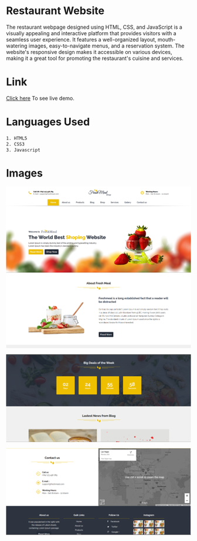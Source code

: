 
# Restaurant Website

The restaurant webpage designed using HTML, CSS, and JavaScript is a visually appealing and interactive platform that provides visitors with a seamless user experience. It features a well-organized layout, mouth-watering images, easy-to-navigate menus, and a reservation system. The website's responsive design makes it accessible on various devices, making it a great tool for promoting the restaurant's cuisine and services.




# Link

[Click here](https://tinyurl.com/freshMeal) To see live demo.
# Languages Used 

    1. HTML5
    2. CSS3
    3. Javascript
    
# Images


![sabar rhko !!](./images/1.png "This is a sample image.")
![sabar rhko !!](./images/3.png "This is a sample image.")

![sabar rhko !!](./images/5.png "This is a sample image.")

![sabar rhko !!](./images/7.png "This is a sample image.")



